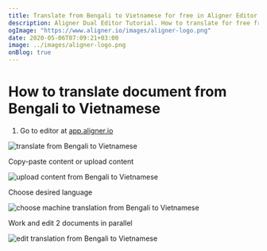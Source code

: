 ```yaml
---
title: Translate from Bengali to Vietnamese for free in Aligner Editor
description: Aligner Dual Editor Tutorial. How to translate for free from Bengali to Vietnamese. Aligner is multilingual document management platform. 
ogImage: "https://www.aligner.io/images/aligner-logo.png"
date: 2020-05-06T07:09:21+03:00
image: ../images/aligner-logo.png
onBlog: true
---
```


# How to translate document from Bengali to Vietnamese

1. Go to editor at [app.aligner.io](https://app.aligner.io "Aligner App web page")

![translate from Bengali to Vietnamese](../aligner-blank-editor.png "translate from Bengali to Vietnamese")

Copy-paste content or upload content

![upload content from Bengali to Vietnamese](../aligner-uploaded-document.png "upload content from Bengali to Vietnamese")

Choose desired language

![choose machine translation from Bengali to Vietnamese](../aligner-language-dropdown.png "choose machine translation from Bengali to Vietnamese")

Work and edit 2 documents in parallel

![edit translation from Bengali to Vietnamese](../aligner-double-sitded-editor.png "edit translation from Bengali to Vietnamese")

